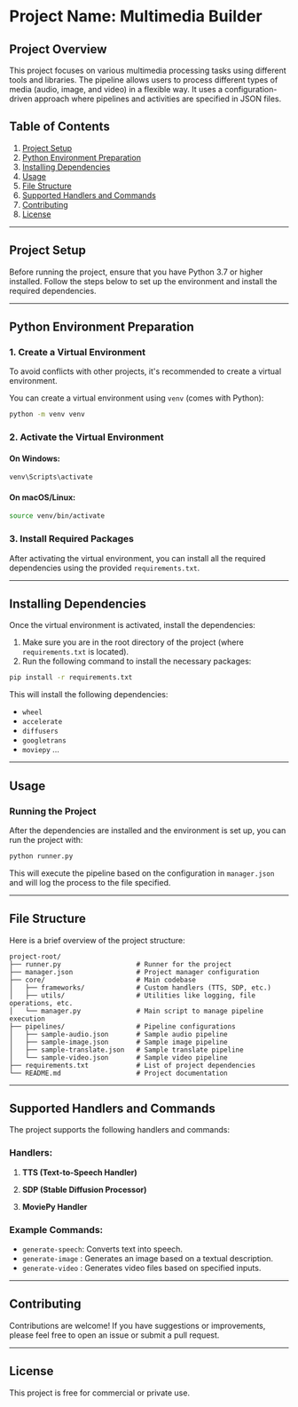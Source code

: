 
# Project Name: Multimedia Builder

## Project Overview
This project focuses on various multimedia processing tasks using different tools and libraries. The pipeline allows users to process different types of media (audio, image, and video) in a flexible way. It uses a configuration-driven approach where pipelines and activities are specified in JSON files.

## Table of Contents
1. [Project Setup](#project-setup)
2. [Python Environment Preparation](#python-environment-preparation)
3. [Installing Dependencies](#installing-dependencies)
4. [Usage](#usage)
5. [File Structure](#file-structure)
6. [Supported Handlers and Commands](#supported-handlers-and-commands)
7. [Contributing](#contributing)
8. [License](#license)

---

## Project Setup

Before running the project, ensure that you have Python 3.7 or higher installed. Follow the steps below to set up the environment and install the required dependencies.

---

## Python Environment Preparation

### 1. Create a Virtual Environment
To avoid conflicts with other projects, it's recommended to create a virtual environment.

You can create a virtual environment using `venv` (comes with Python):

```bash
python -m venv venv
```

### 2. Activate the Virtual Environment

#### On Windows:
```bash
venv\Scripts\activate
```

#### On macOS/Linux:
```bash
source venv/bin/activate
```

### 3. Install Required Packages

After activating the virtual environment, you can install all the required dependencies using the provided `requirements.txt`.

---

## Installing Dependencies

Once the virtual environment is activated, install the dependencies:

1. Make sure you are in the root directory of the project (where `requirements.txt` is located).
2. Run the following command to install the necessary packages:

```bash
pip install -r requirements.txt
```

This will install the following dependencies:
- `wheel`
- `accelerate`
- `diffusers`
- `googletrans`
- `moviepy`
...

---

## Usage

### Running the Project
After the dependencies are installed and the environment is set up, you can run the project with:

```bash
python runner.py
```

This will execute the pipeline based on the configuration in `manager.json` and will log the process to the file specified.

---

## File Structure

Here is a brief overview of the project structure:

```
project-root/
├── runner.py                   # Runner for the project
├── manager.json                # Project manager configuration
├── core/                       # Main codebase
│   ├── frameworks/             # Custom handlers (TTS, SDP, etc.)
│   ├── utils/                  # Utilities like logging, file operations, etc.
│   └── manager.py              # Main script to manage pipeline execution
├── pipelines/                  # Pipeline configurations
│   ├── sample-audio.json       # Sample audio pipeline
│   ├── sample-image.json       # Sample image pipeline
│   ├── sample-translate.json   # Sample translate pipeline
│   └── sample-video.json       # Sample video pipeline
├── requirements.txt            # List of project dependencies
└── README.md                   # Project documentation
```

---

## Supported Handlers and Commands

The project supports the following handlers and commands:

### Handlers:
1. **TTS (Text-to-Speech Handler)**

2. **SDP (Stable Diffusion Processor)**

3. **MoviePy Handler**

### Example Commands:
- `generate-speech`: Converts text into speech.
- `generate-image` : Generates an image based on a textual description.
- `generate-video` : Generates video files based on specified inputs.

---

## Contributing

Contributions are welcome! If you have suggestions or improvements, please feel free to open an issue or submit a pull request.

---

## License

This project is free for commercial or private use.
